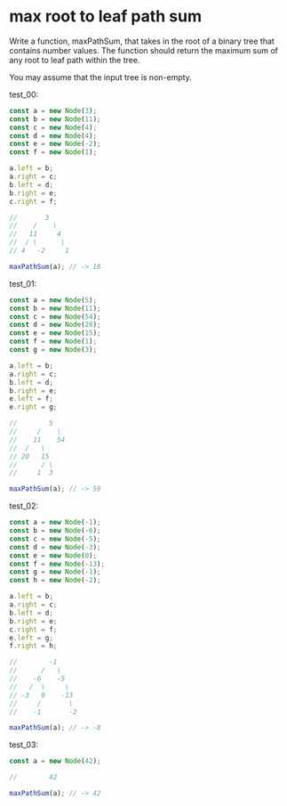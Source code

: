# max root to leaf path sum

Write a function, maxPathSum, that takes in the root of a binary tree that contains number values. The function should return the maximum sum of any root to leaf path within the tree.

You may assume that the input tree is non-empty.

test_00:
```js
const a = new Node(3);
const b = new Node(11);
const c = new Node(4);
const d = new Node(4);
const e = new Node(-2);
const f = new Node(1);

a.left = b;
a.right = c;
b.left = d;
b.right = e;
c.right = f;

//       3
//    /    \
//   11     4
//  / \      \
// 4   -2     1

maxPathSum(a); // -> 18
```

test_01:
```js
const a = new Node(5);
const b = new Node(11);
const c = new Node(54);
const d = new Node(20);
const e = new Node(15);
const f = new Node(1);
const g = new Node(3);

a.left = b;
a.right = c;
b.left = d;
b.right = e;
e.left = f;
e.right = g;

//        5
//     /    \
//    11    54
//  /   \
// 20   15
//      / \
//     1  3

maxPathSum(a); // -> 59
```

test_02:
```js
const a = new Node(-1);
const b = new Node(-6);
const c = new Node(-5);
const d = new Node(-3);
const e = new Node(0);
const f = new Node(-13);
const g = new Node(-1);
const h = new Node(-2);

a.left = b;
a.right = c;
b.left = d;
b.right = e;
c.right = f;
e.left = g;
f.right = h;

//        -1
//      /   \
//    -6    -5
//   /  \     \
// -3   0    -13
//     /       \
//    -1       -2

maxPathSum(a); // -> -8
```

test_03:
```js
const a = new Node(42);

//        42

maxPathSum(a); // -> 42
```
